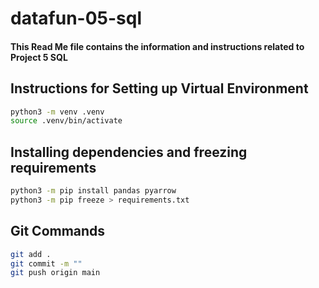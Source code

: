 # datafun-05-sql
#### This Read Me file contains the information and instructions related to Project 5 SQL

## Instructions for Setting up Virtual Environment
``` bash
python3 -m venv .venv
source .venv/bin/activate
```

## Installing dependencies and freezing requirements
```bash
python3 -m pip install pandas pyarrow
python3 -m pip freeze > requirements.txt
```

## Git Commands
``` bash
git add .
git commit -m ""
git push origin main
```
